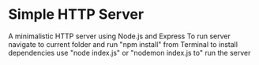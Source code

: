 # Simple HTTP Server

A minimalistic HTTP server using Node.js and Express
To run server 
navigate to current folder and run "npm install" from Terminal to install dependencies
use "node index.js" or "nodemon index.js to" run the server
